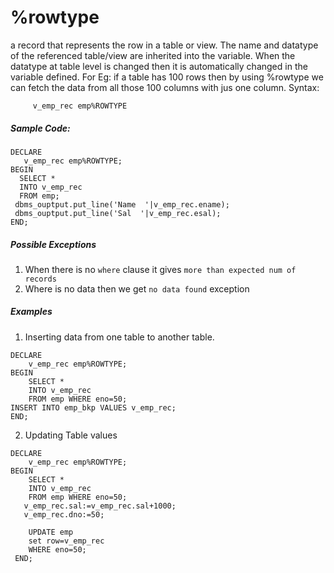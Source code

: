 # %rowtype
  a record that represents the row in a table or view. The name and datatype 
  of the referenced table/view are inherited into the variable.
  When the datatype at table level is changed then it is automatically
  changed in the variable defined.
  For Eg: if a table has 100 rows then by using %rowtype we can fetch the data
  from all those 100 columns with jus one column.
  Syntax:
  
   ```plsql 
        v_emp_rec emp%ROWTYPE
   ```
  ##### Sample Code:

  ```plsql
 DECLARE
     v_emp_rec emp%ROWTYPE;
 BEGIN
    SELECT *
    INTO v_emp_rec
    FROM emp;
   dbms_ouptput.put_line('Name  '|v_emp_rec.ename);
   dbms_ouptput.put_line('Sal  '|v_emp_rec.esal);
END;
```

##### Possible Exceptions

1. When there is no `where` clause it gives `more than expected num of records`
2. Where is no data then  we get `no data found` exception

##### Examples
1. Inserting data from one table to another table.

``` plsql
DECLARE
    v_emp_rec emp%ROWTYPE;
BEGIN
    SELECT *
    INTO v_emp_rec
    FROM emp WHERE eno=50;
INSERT INTO emp_bkp VALUES v_emp_rec;
END;
```

2. Updating Table values

```plsql
DECLARE
    v_emp_rec emp%ROWTYPE;
BEGIN
    SELECT *
    INTO v_emp_rec
    FROM emp WHERE eno=50;
   v_emp_rec.sal:=v_emp_rec.sal+1000;
   v_emp_rec.dno:=50;

    UPDATE emp
    set row=v_emp_rec
    WHERE eno=50;
 END;
```




